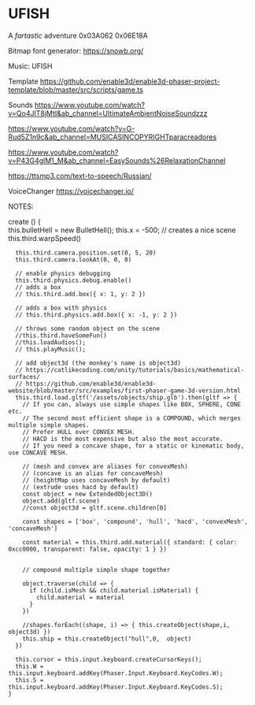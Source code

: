 
# UFISH

A *fartastic* adventure
0x03A062
0x06E18A

Bitmap font generator:
https://snowb.org/

Music: UFISH

Template
https://github.com/enable3d/enable3d-phaser-project-template/blob/master/src/scripts/game.ts

Sounds
https://www.youtube.com/watch?v=Qo4JIT8jMtI&ab_channel=UltimateAmbientNoiseSoundzzz

https://www.youtube.com/watch?v=G-Rud5Z1n9c&ab_channel=MUSICASINCOPYRIGHTparacreadores

https://www.youtube.com/watch?v=P43G4glM1_M&ab_channel=EasySounds%26RelaxationChannel


https://ttsmp3.com/text-to-speech/Russian/

VoiceChanger
https://voicechanger.io/


NOTES:

create () {      
      this.bulletHell = new BulletHell();
      this.x = -500;
      // creates a nice scene
      this.third.warpSpeed()

      this.third.camera.position.set(0, 5, 20)
      this.third.camera.lookAt(0, 0, 0)

      // enable physics debugging
      this.third.physics.debug.enable()
      // adds a box
      // this.third.add.box({ x: 1, y: 2 })

      // adds a box with physics
      // this.third.physics.add.box({ x: -1, y: 2 })

      // throws some random object on the scene
      //this.third.haveSomeFun()
      //this.loadAudios(); 
      // this.playMusic();

      // add object3d (the monkey's name is object3d)
      // https://catlikecoding.com/unity/tutorials/basics/mathematical-surfaces/
      // https://github.com/enable3d/enable3d-website/blob/master/src/examples/first-phaser-game-3d-version.html
      this.third.load.gltf('/assets/objects/ship.glb').then(gltf => {
        // If you can, always use simple shapes like BOX, SPHERE, CONE etc.
        // The second most efficient shape is a COMPOUND, which merges multiple simple shapes.
        // Prefer HULL over CONVEX MESH.
        // HACD is the most expensive but also the most accurate.
        // If you need a concave shape, for a static or kinematic body, use CONCAVE MESH.

        // (mesh and convex are aliases for convexMesh)
        // (concave is an alias for concaveMesh)
        // (heightMap uses concaveMesh by default)
        // (extrude uses hacd by default)
        const object = new ExtendedObject3D()
        object.add(gltf.scene)
        //const object3d = gltf.scene.children[0]

        const shapes = ['box', 'compound', 'hull', 'hacd', 'convexMesh', 'concaveMesh']

        const material = this.third.add.material({ standard: { color: 0xcc0000, transparent: false, opacity: 1 } })


        // compound multiple simple shape together

        object.traverse(child => {
          if (child.isMesh && child.material.isMaterial) {
            child.material = material
          }
        })

        //shapes.forEach((shape, i) => { this.createObject(shape,i,  object3d) })
        this.ship = this.createObject("hull",0,  object)
      })

      this.cursor = this.input.keyboard.createCursorKeys();
      this.W = this.input.keyboard.addKey(Phaser.Input.Keyboard.KeyCodes.W);
      this.S = this.input.keyboard.addKey(Phaser.Input.Keyboard.KeyCodes.S);
    }